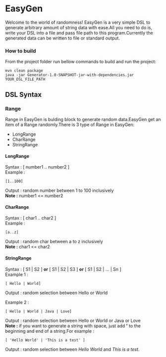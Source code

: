 # EasyGen
Welcome to the world of randomness! EasyGen is a very simple DSL to generate arbitrary amount of string data with ease.All you need 
to do is, write your DSL into a file and pass file path to this program.Currently the generated data can be written to file or standard output. 

### How to build
From the project folder run bellow commands to build and run the project:
```
mvn clean package
java -jar Generator-1.0-SNAPSHOT-jar-with-dependencies.jar YOUR_DSL_FILE_PATH
```

## DSL Syntax
### Range
Range in EasyGen is bulding block to generate random data.EasyGen get an item of a Range randomly.There is 3 type of Range in EasyGen:
* LongRange
* CharRange
* StringRange

#### LongRange
Syntax  : [ number1 .. number2 ]  
Example :  
```
[1..100]  
```
Output  : random number between 1 to 100 inclusively  
**Note :** number1 <= number2

#### CharRange
Syntax  : [ char1 .. char2 ]  
Example :  
```
[a..z]  
```
Output  : random char between a to z inclusively   
**Note :** char1 <= char2

#### StringRange
Syntax   : [ S1 | S2 ] **or** [ S1 | S2 | S3 ] **or** [ S1 | S2 | ... | Sn ]   
Example 1 :  
```
[ Hello | World]    
```
Output : random selection between Hello or World  


Example 2 :  
```
[ Hello | World | Java | Love]  
```
Output : random selection between Hello or World or Java or Love  
**Note :** if you want to generate a string with space, just add **'** to the beginning and end of a string.For example :  
```
[ 'Hello World' | 'This is a test' ]  
```
Output : random selection between *Hello World* and *This is a test*.  

